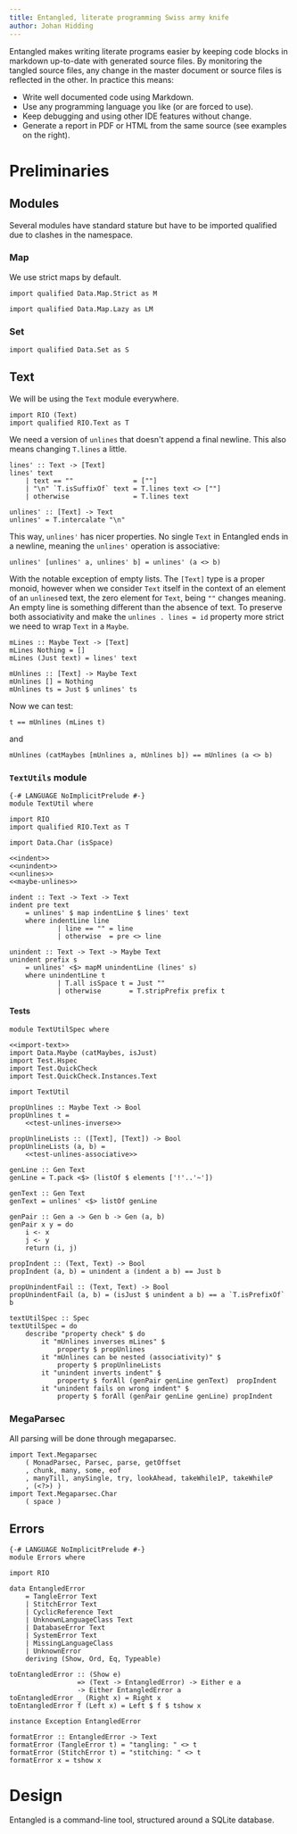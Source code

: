 ```yaml
---
title: Entangled, literate programming Swiss army knife
author: Johan Hidding
---
```


Entangled makes writing literate programs easier by keeping code blocks in markdown up-to-date with generated source files. By monitoring the tangled source files, any change in the master document or source files is reflected in the other. In practice this means:

* Write well documented code using Markdown.
* Use any programming language you like (or are forced to use).
* Keep debugging and using other IDE features without change.
* Generate a report in PDF or HTML from the same source (see examples on the right).

# Preliminaries

## Modules

Several modules have standard stature but have to be imported qualified due to clashes in the namespace.

### Map

We use strict maps by default.

``` {.haskell #import-map}
import qualified Data.Map.Strict as M
```

``` {.haskell #import-lazy-map}
import qualified Data.Map.Lazy as LM
```

### Set

``` {.haskell #import-set}
import qualified Data.Set as S
```

## Text

We will be using the `Text` module everywhere.

``` {.haskell #import-text}
import RIO (Text)
import qualified RIO.Text as T
```

We need a version of `unlines` that doesn't append a final newline. This also means changing `T.lines` a little.

``` {.haskell #unlines}
lines' :: Text -> [Text]
lines' text
    | text == ""               = [""]
    | "\n" `T.isSuffixOf` text = T.lines text <> [""]
    | otherwise                = T.lines text

unlines' :: [Text] -> Text
unlines' = T.intercalate "\n"
```

This way, `unlines'` has nicer properties. No single `Text` in Entangled ends in a newline, meaning the `unlines'` operation is associative:

``` {.haskell}
unlines' [unlines' a, unlines' b] = unlines' (a <> b)
```

With the notable exception of empty lists. The `[Text]` type is a proper monoid, however when we consider `Text` itself in the context of an element of an `unlines`ed text, the zero element for `Text`, being `""` changes meaning. An empty line is something different than the absence of text. To preserve both associativity and make the `unlines . lines = id` property more strict we need to wrap `Text` in a `Maybe`.

``` {.haskell #maybe-unlines}
mLines :: Maybe Text -> [Text]
mLines Nothing = []
mLines (Just text) = lines' text

mUnlines :: [Text] -> Maybe Text
mUnlines [] = Nothing
mUnlines ts = Just $ unlines' ts
```

Now we can test:

``` {.haskell #test-unlines-inverse}
t == mUnlines (mLines t)
```

and

``` {.haskell #test-unlines-associative}
mUnlines (catMaybes [mUnlines a, mUnlines b]) == mUnlines (a <> b)
```

### `TextUtils` module 

``` {.haskell file=src/TextUtil.hs}
{-# LANGUAGE NoImplicitPrelude #-}
module TextUtil where

import RIO
import qualified RIO.Text as T

import Data.Char (isSpace)

<<indent>>
<<unindent>>
<<unlines>>
<<maybe-unlines>>
```

``` {.haskell #indent}
indent :: Text -> Text -> Text
indent pre text
    = unlines' $ map indentLine $ lines' text
    where indentLine line
            | line == "" = line
            | otherwise  = pre <> line
```

``` {.haskell #unindent}
unindent :: Text -> Text -> Maybe Text
unindent prefix s
    = unlines' <$> mapM unindentLine (lines' s)
    where unindentLine t
            | T.all isSpace t = Just ""
            | otherwise       = T.stripPrefix prefix t
```

#### Tests

``` {.haskell file=test/TextUtilSpec.hs}
module TextUtilSpec where

<<import-text>>
import Data.Maybe (catMaybes, isJust)
import Test.Hspec
import Test.QuickCheck
import Test.QuickCheck.Instances.Text

import TextUtil

propUnlines :: Maybe Text -> Bool
propUnlines t = 
    <<test-unlines-inverse>>

propUnlineLists :: ([Text], [Text]) -> Bool
propUnlineLists (a, b) =
    <<test-unlines-associative>>

genLine :: Gen Text
genLine = T.pack <$> (listOf $ elements ['!'..'~'])

genText :: Gen Text
genText = unlines' <$> listOf genLine

genPair :: Gen a -> Gen b -> Gen (a, b)
genPair x y = do
    i <- x
    j <- y
    return (i, j)

propIndent :: (Text, Text) -> Bool
propIndent (a, b) = unindent a (indent a b) == Just b

propUnindentFail :: (Text, Text) -> Bool
propUnindentFail (a, b) = (isJust $ unindent a b) == a `T.isPrefixOf` b

textUtilSpec :: Spec
textUtilSpec = do
    describe "property check" $ do
        it "mUnlines inverses mLines" $
            property $ propUnlines
        it "mUnlines can be nested (associativity)" $
            property $ propUnlineLists
        it "unindent inverts indent" $
            property $ forAll (genPair genLine genText)  propIndent
        it "unindent fails on wrong indent" $
            property $ forAll (genPair genLine genLine) propIndent
```

### MegaParsec

All parsing will be done through megaparsec.

``` {.haskell #import-megaparsec}
import Text.Megaparsec
    ( MonadParsec, Parsec, parse, getOffset
    , chunk, many, some, eof
    , manyTill, anySingle, try, lookAhead, takeWhile1P, takeWhileP
    , (<?>) )
import Text.Megaparsec.Char
    ( space )
```

## Errors

``` {.haskell file=src/Errors.hs}
{-# LANGUAGE NoImplicitPrelude #-}
module Errors where

import RIO

data EntangledError
    = TangleError Text
    | StitchError Text
    | CyclicReference Text
    | UnknownLanguageClass Text
    | DatabaseError Text
    | SystemError Text
    | MissingLanguageClass
    | UnknownError
    deriving (Show, Ord, Eq, Typeable)

toEntangledError :: (Show e)
                 => (Text -> EntangledError) -> Either e a
                 -> Either EntangledError a
toEntangledError _ (Right x) = Right x
toEntangledError f (Left x) = Left $ f $ tshow x

instance Exception EntangledError

formatError :: EntangledError -> Text
formatError (TangleError t) = "tangling: " <> t
formatError (StitchError t) = "stitching: " <> t
formatError x = tshow x
```

# Design

Entangled is a command-line tool, structured around a SQLite database.

